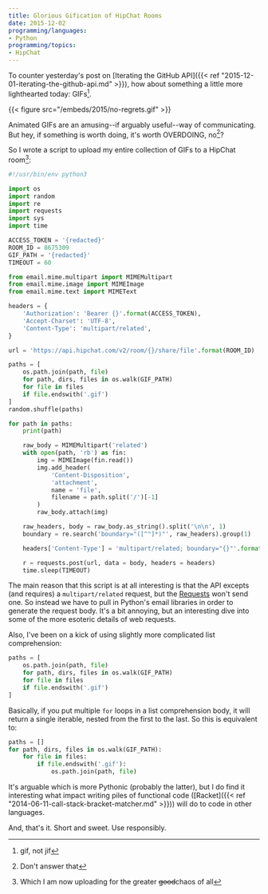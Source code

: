 ```yaml
---
title: Glorious Gification of HipChat Rooms
date: 2015-12-02
programming/languages:
- Python
programming/topics:
- HipChat
---
```

To counter yesterday's post on [Iterating the GitHub API]({{< ref "2015-12-01-iterating-the-github-api.md" >}}), how about something a little more lighthearted today: GIFs[^1].

{{< figure src="/embeds/2015/no-regrets.gif" >}}

<!--more-->

Animated GIFs are an amusing--if arguably useful--way of communicating. But hey, if something is worth doing, it's worth OVERDOING, no[^2]?

So I wrote a script to upload my entire collection of GIFs to a HipChat room[^3]:

```python
#!/usr/bin/env python3

import os
import random
import re
import requests
import sys
import time

ACCESS_TOKEN = '{redacted}'
ROOM_ID = 8675309
GIF_PATH = '{redacted}'
TIMEOUT = 60

from email.mime.multipart import MIMEMultipart
from email.mime.image import MIMEImage
from email.mime.text import MIMEText

headers = {
    'Authorization': 'Bearer {}'.format(ACCESS_TOKEN),
    'Accept-Charset': 'UTF-8',
    'Content-Type': 'multipart/related',
}

url = 'https://api.hipchat.com/v2/room/{}/share/file'.format(ROOM_ID)

paths = [
    os.path.join(path, file)
    for path, dirs, files in os.walk(GIF_PATH)
    for file in files
    if file.endswith('.gif')
]
random.shuffle(paths)

for path in paths:
    print(path)

    raw_body = MIMEMultipart('related')
    with open(path, 'rb') as fin:
        img = MIMEImage(fin.read())
        img.add_header(
            'Content-Disposition',
            'attachment',
            name = 'file',
            filename = path.split('/')[-1]
        )
        raw_body.attach(img)

    raw_headers, body = raw_body.as_string().split('\n\n', 1)
    boundary = re.search('boundary="([^"]*)"', raw_headers).group(1)

    headers['Content-Type'] = 'multipart/related; boundary="{}"'.format(boundary)

    r = requests.post(url, data = body, headers = headers)
    time.sleep(TIMEOUT)
```

The main reason that this script is at all interesting is that the API excepts (and requires) a `multipart/related` request, but the <a href="http://docs.python-requests.org/en/latest/">Requests</a> won't send one. So instead we have to pull in Python's email libraries in order to generate the request body. It's a bit annoying, but an interesting dive into some of the more esoteric details of web requests. 

Also, I've been on a kick of using slightly more complicated list comprehension:

```python
paths = [
    os.path.join(path, file)
    for path, dirs, files in os.walk(GIF_PATH)
    for file in files
    if file.endswith('.gif')
]
```

Basically, if you put multiple `for` loops in a list comprehension body, it will return a single iterable, nested from the first to the last. So this is equivalent to:

```python
paths = []
for path, dirs, files in os.walk(GIF_PATH):
    for file in files:
        if file.endswith('.gif'):
            os.path.join(path, file)
```

It's arguable which is more Pythonic (probably the latter), but I do find it interesting what impact writing piles of functional code ([Racket]({{< ref "2014-06-11-call-stack-bracket-matcher.md" >}})) will do to code in other languages. 

And, that's it. Short and sweet. Use responsibly.

[^1]: gif, not jif
[^2]: Don't answer that
[^3]: Which I am now uploading for the greater ~~good~~chaos of all